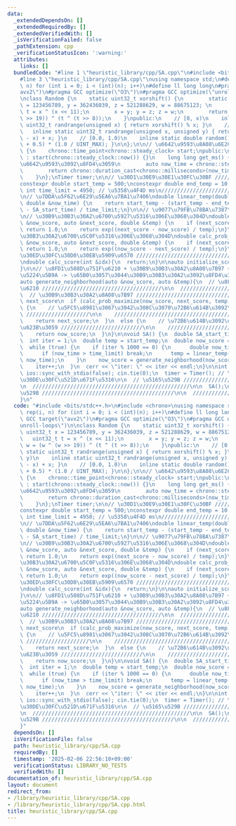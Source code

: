 ```yaml
---
data:
  _extendedDependsOn: []
  _extendedRequiredBy: []
  _extendedVerifiedWith: []
  _isVerificationFailed: false
  _pathExtension: cpp
  _verificationStatusIcon: ':warning:'
  attributes:
    links: []
  bundledCode: "#line 1 \"heuristic_library/cpp/SA.cpp\"\n#include <bits/stdc++.h>\n\
    #line 3 \"heuristic_library/cpp/SA.cpp\"\nusing namespace std;\n#define rep(i,\
    \ n) for (int i = 0; i < (int)(n); i++)\n#define ll long long\n#pragma GCC target(\"\
    avx2\")\n#pragma GCC optimize(\"O3\")\n#pragma GCC optimize(\"unroll-loops\")\n\
    \nclass Random {\n    static uint32_t xorshift() {\n        static uint32_t x\
    \ = 123456789, y = 362436039, z = 521288629, w = 88675123; \n        uint32_t\
    \ t = x ^ (x << 11);\n        x = y; y = z; z = w;\n        return w = (w ^ (w\
    \ >> 19)) ^ (t ^ (t >> 8));\n    }\npublic:\n    // [0, x)\n    inline static\
    \ uint32_t randrange(unsigned x) { return xorshift() % x; }\n    // [x, y)\n \
    \   inline static uint32_t randrange(unsigned x, unsigned y) { return randrange(y\
    \ - x) + x; }\n    // [0.0, 1.0)\n    inline static double random() { return (xorshift()\
    \ + 0.5) * (1.0 / UINT_MAX); }\n\n};\n\n// \u6642\u9593\u8A08\u6E2C\nclass Timer\
    \ {\n    chrono::time_point<chrono::steady_clock> start;\npublic:\n    Timer()\
    \ : start(chrono::steady_clock::now()) {}\n    long long get_ms() { // \u7D4C\u904E\
    \u6642\u9593\u3092\u8FD4\u3059\n        auto now_time = chrono::steady_clock::now();\n\
    \        return chrono::duration_cast<chrono::milliseconds>(now_time - start).count();\n\
    \    }\n};\nTimer timer;\n\n// \u30D1\u30E9\u30E1\u30FC\u30BF ///////////////////////////////////\n\
    constexpr double start_temp = 500;\nconstexpr double end_temp = 10;\nconstexpr\
    \ int time_limit = 4950; // \u5358\u4F4D ms\n////////////////////////////////////////////////\n\
    \n// \u7DDA\u5F62\u6E29\u5EA6\u7BA1\u7406\ndouble linear_temp(double &SA_start_time,\
    \ double &now_time) {\n    return start_temp - (start_temp - end_temp) * (now_time\
    \ - SA_start_time) / time_limit;\n}\n\n// \u9077\u79FB\u78BA\u7387\u95A2\u6570\
    \n// \u30B9\u30B3\u30A2\u6700\u5927\u5316\u306E\u3068\u304D\ndouble calc_prob_maximize(auto\
    \ &now_score, auto &next_score, double &temp) {\n    if (next_score > now_score)\
    \ return 1.0;\n    return exp((next_score - now_score) / temp);\n}\n\n// \u30B9\
    \u30B3\u30A2\u6700\u5C0F\u5316\u306E\u3068\u304D\ndouble calc_prob_minimize(auto\
    \ &now_score, auto &next_score, double &temp) {\n    if (next_score < now_score)\
    \ return 1.0;\n    return exp((now_score - next_score) / temp);\n}\n\n// \u30B0\
    \u30ED\u30FC\u30D0\u30EB\u5909\u6570 ///////////////////////////////////\n\n////////////////////////////////////////////////////\n\
    \ndouble calc_score(int &idx){\n  return;\n}\n\nauto initialize_score(){\n  return;\n\
    }\n\n// \u8FD1\u508D\u751F\u6210 + \u30B9\u30B3\u30A2\u8A08\u7B97 + \u53D7\u5BB9\
    \u5224\u5B9A -> \u65B0\u3057\u3044\u30B9\u30B3\u30A2\u3092\u8FD4\u3059 /////////////////\n\
    auto generate_neighborhood(auto &now_score, auto &temp){\n  // \u8FD1\u508D\u751F\
    \u6210 //////////////////////////////////////\n\n  //////////////////////////////////////////////////\n\
    \  // \u30B9\u30B3\u30A2\u8A08\u7B97 ////////////////////////////////////\n  auto\
    \ next_score\n  if (calc_prob_maximize(now_score, next_score, temp) > Random::random())\
    \ {\n    // \u5FC5\u8981\u3067\u3042\u308C\u3070\u72B6\u614B\u3092\u66F4\u65B0\
    \ ////////////////////\n\n    //////////////////////////////////////////////\n\
    \    return next_score;\n  }\n  else {\n    // \u72B6\u614B\u3092\u3082\u3068\u306B\
    \u623B\u3059 //////////////////////////\n\n    //////////////////////////////////////////////\n\
    \    return now_score;\n  }\n}\n\nvoid SA() {\n  double SA_start_time = timer.get_ms();\n\
    \  int iter = 1;\n  double temp = start_temp;\n  double now_score = initialize_score();\n\
    \  while (true) {\n    if (iter % 1000 == 0) {\n      double now_time = timer.get_ms();\n\
    \      if (now_time > time_limit) break;\n      temp = linear_temp(SA_start_time,\
    \ now_time);\n    }\n    now_score = generate_neighborhood(now_score, temp);\n\
    \    iter++;\n  }\n  cerr << \"iter: \" << iter << endl;\n}\n\nint main(){\n \
    \ ios::sync_with_stdio(false); cin.tie(0);\n  timer = Timer(); // \u30BF\u30A4\
    \u30DE\u30FC\u521D\u671F\u5316\n\n  // \u5165\u529B //////////////////////////////////////////\n\
    \n  //////////////////////////////////////////////////\n\n  SA();\n\n  // \u51FA\
    \u529B //////////////////////////////////////////\n\n  //////////////////////////////////////////////////\n\
    }\n"
  code: "#include <bits/stdc++.h>\n#include <chrono>\nusing namespace std;\n#define\
    \ rep(i, n) for (int i = 0; i < (int)(n); i++)\n#define ll long long\n#pragma\
    \ GCC target(\"avx2\")\n#pragma GCC optimize(\"O3\")\n#pragma GCC optimize(\"\
    unroll-loops\")\n\nclass Random {\n    static uint32_t xorshift() {\n        static\
    \ uint32_t x = 123456789, y = 362436039, z = 521288629, w = 88675123; \n     \
    \   uint32_t t = x ^ (x << 11);\n        x = y; y = z; z = w;\n        return\
    \ w = (w ^ (w >> 19)) ^ (t ^ (t >> 8));\n    }\npublic:\n    // [0, x)\n    inline\
    \ static uint32_t randrange(unsigned x) { return xorshift() % x; }\n    // [x,\
    \ y)\n    inline static uint32_t randrange(unsigned x, unsigned y) { return randrange(y\
    \ - x) + x; }\n    // [0.0, 1.0)\n    inline static double random() { return (xorshift()\
    \ + 0.5) * (1.0 / UINT_MAX); }\n\n};\n\n// \u6642\u9593\u8A08\u6E2C\nclass Timer\
    \ {\n    chrono::time_point<chrono::steady_clock> start;\npublic:\n    Timer()\
    \ : start(chrono::steady_clock::now()) {}\n    long long get_ms() { // \u7D4C\u904E\
    \u6642\u9593\u3092\u8FD4\u3059\n        auto now_time = chrono::steady_clock::now();\n\
    \        return chrono::duration_cast<chrono::milliseconds>(now_time - start).count();\n\
    \    }\n};\nTimer timer;\n\n// \u30D1\u30E9\u30E1\u30FC\u30BF ///////////////////////////////////\n\
    constexpr double start_temp = 500;\nconstexpr double end_temp = 10;\nconstexpr\
    \ int time_limit = 4950; // \u5358\u4F4D ms\n////////////////////////////////////////////////\n\
    \n// \u7DDA\u5F62\u6E29\u5EA6\u7BA1\u7406\ndouble linear_temp(double &SA_start_time,\
    \ double &now_time) {\n    return start_temp - (start_temp - end_temp) * (now_time\
    \ - SA_start_time) / time_limit;\n}\n\n// \u9077\u79FB\u78BA\u7387\u95A2\u6570\
    \n// \u30B9\u30B3\u30A2\u6700\u5927\u5316\u306E\u3068\u304D\ndouble calc_prob_maximize(auto\
    \ &now_score, auto &next_score, double &temp) {\n    if (next_score > now_score)\
    \ return 1.0;\n    return exp((next_score - now_score) / temp);\n}\n\n// \u30B9\
    \u30B3\u30A2\u6700\u5C0F\u5316\u306E\u3068\u304D\ndouble calc_prob_minimize(auto\
    \ &now_score, auto &next_score, double &temp) {\n    if (next_score < now_score)\
    \ return 1.0;\n    return exp((now_score - next_score) / temp);\n}\n\n// \u30B0\
    \u30ED\u30FC\u30D0\u30EB\u5909\u6570 ///////////////////////////////////\n\n////////////////////////////////////////////////////\n\
    \ndouble calc_score(int &idx){\n  return;\n}\n\nauto initialize_score(){\n  return;\n\
    }\n\n// \u8FD1\u508D\u751F\u6210 + \u30B9\u30B3\u30A2\u8A08\u7B97 + \u53D7\u5BB9\
    \u5224\u5B9A -> \u65B0\u3057\u3044\u30B9\u30B3\u30A2\u3092\u8FD4\u3059 /////////////////\n\
    auto generate_neighborhood(auto &now_score, auto &temp){\n  // \u8FD1\u508D\u751F\
    \u6210 //////////////////////////////////////\n\n  //////////////////////////////////////////////////\n\
    \  // \u30B9\u30B3\u30A2\u8A08\u7B97 ////////////////////////////////////\n  auto\
    \ next_score\n  if (calc_prob_maximize(now_score, next_score, temp) > Random::random())\
    \ {\n    // \u5FC5\u8981\u3067\u3042\u308C\u3070\u72B6\u614B\u3092\u66F4\u65B0\
    \ ////////////////////\n\n    //////////////////////////////////////////////\n\
    \    return next_score;\n  }\n  else {\n    // \u72B6\u614B\u3092\u3082\u3068\u306B\
    \u623B\u3059 //////////////////////////\n\n    //////////////////////////////////////////////\n\
    \    return now_score;\n  }\n}\n\nvoid SA() {\n  double SA_start_time = timer.get_ms();\n\
    \  int iter = 1;\n  double temp = start_temp;\n  double now_score = initialize_score();\n\
    \  while (true) {\n    if (iter % 1000 == 0) {\n      double now_time = timer.get_ms();\n\
    \      if (now_time > time_limit) break;\n      temp = linear_temp(SA_start_time,\
    \ now_time);\n    }\n    now_score = generate_neighborhood(now_score, temp);\n\
    \    iter++;\n  }\n  cerr << \"iter: \" << iter << endl;\n}\n\nint main(){\n \
    \ ios::sync_with_stdio(false); cin.tie(0);\n  timer = Timer(); // \u30BF\u30A4\
    \u30DE\u30FC\u521D\u671F\u5316\n\n  // \u5165\u529B //////////////////////////////////////////\n\
    \n  //////////////////////////////////////////////////\n\n  SA();\n\n  // \u51FA\
    \u529B //////////////////////////////////////////\n\n  //////////////////////////////////////////////////\n\
    }"
  dependsOn: []
  isVerificationFile: false
  path: heuristic_library/cpp/SA.cpp
  requiredBy: []
  timestamp: '2025-02-06 22:56:10+09:00'
  verificationStatus: LIBRARY_NO_TESTS
  verifiedWith: []
documentation_of: heuristic_library/cpp/SA.cpp
layout: document
redirect_from:
- /library/heuristic_library/cpp/SA.cpp
- /library/heuristic_library/cpp/SA.cpp.html
title: heuristic_library/cpp/SA.cpp
---
```

